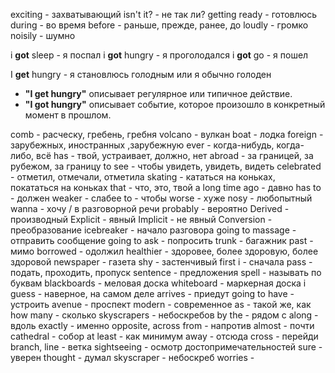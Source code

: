 exciting - захватывающий
isn't it? - не так ли?
getting ready - готовлюсь
during - во время
before - раньше, прежде, ранее, до
loudly - громко
noisily - шумно

i **got** sleep - я поспал
i **got** hungry - я проголодался
i **got** go - я пошел

I **get** hungry - я становлюсь голодным или я обычно голоден
- **"I get hungry"** описывает регулярное или типичное действие.
- **"I got hungry"** описывает событие, которое произошло в конкретный момент в прошлом.

comb - расческу, гребень, гребня
volcano - вулкан
boat - лодка
foreign - зарубежных, иностранных ,зарубежную
ever - когда-нибудь, когда-либо, всё
has - твой, устраивает, должно, нет
abroad - за границей, за рубежом, за границу
to see - чтобы увидеть, увидеть, видеть
celebrated - отметил, отмечали, отметила
skating - кататься на коньках, покататься на коньках
that - что, это, твой
a long time ago - давно
has to - должен
weaker - слабее
to - чтобы 
worse - хуже 
nosy - любопытный
wanna - хочу / в разговорной речи
probably - вероятно
Derived - производный
Explicit - явный
Implicit - не явный
Conversion - преобразование
icebreaker - начало разговора
going to massage - отправить сообщение
going to ask - попросить
trunk - багажник
past - мимо
borrowed - одолжил
healthier - здоровее, более здоровую, более здоровой
newspaper - газета
shy - застенчивый
first i - сначала
pass - подать, проходить, пропуск
sentence - предложения
spell - называть по буквам
blackboards - меловая доска
whiteboard - маркерная доска
i guess - наверное, на самом деле
arrives - приедут
going to have -  устроить
avenue - проспект
modern - современное
as - такой же, как
how many - сколько
skyscrapers - небоскребов
by the - рядом с 
along - вдоль
exactly - именно
opposite, across from - напротив
almost - почти 
cathedral - собор
at least - как минимум
away - отсюда
cross - перейди
branch, line - ветка
sightseeing - осмотр достопримечательностей
sure - уверен
thought - думал
skyscraper - небоскреб
worries - 